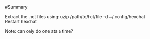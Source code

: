 #Summary

Extract the .hct files using:
uzip /path/to/hct/file -d ~/.config/hexchat
Restart hexchat

Note: can only do one ata a time?

